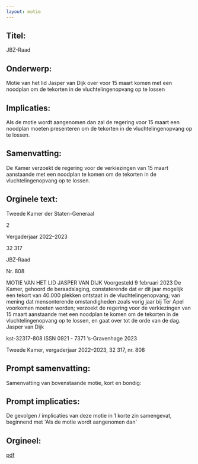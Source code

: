 ```yaml
---
layout: motie
---
```

## Titel:
JBZ-Raad
## Onderwerp:
Motie van het lid Jasper van Dijk over voor 15 maart komen met een noodplan om de tekorten in de vluchtelingenopvang op te lossen
## Implicaties:

Als de motie wordt aangenomen dan zal de regering voor 15 maart een noodplan moeten presenteren om de tekorten in de vluchtelingenopvang op te lossen.
## Samenvatting:

De Kamer verzoekt de regering voor de verkiezingen van 15 maart aanstaande met een noodplan te komen om de tekorten in de vluchtelingenopvang op te lossen.
## Orginele text:


Tweede Kamer der Staten-Generaal

2

Vergaderjaar 2022–2023

32 317

JBZ-Raad

Nr. 808

MOTIE VAN HET LID JASPER VAN DIJK
Voorgesteld 9 februari 2023
De Kamer,
gehoord de beraadslaging,
constaterende dat er dit jaar mogelijk een tekort van 40.000 plekken
ontstaat in de vluchtelingenopvang;
van mening dat mensonterende omstandigheden zoals vorig jaar bij Ter
Apel voorkomen moeten worden;
verzoekt de regering voor de verkiezingen van 15 maart aanstaande met
een noodplan te komen om de tekorten in de vluchtelingenopvang op te
lossen,
en gaat over tot de orde van de dag.
Jasper van Dijk

kst-32317-808
ISSN 0921 - 7371
’s-Gravenhage 2023

Tweede Kamer, vergaderjaar 2022–2023, 32 317, nr. 808


## Prompt samenvatting:
Samenvatting van bovenstaande motie, kort en bondig:


## Prompt implicaties:
De gevolgen / implicaties van deze motie in 1 korte zin samengevat, beginnend met 'Als de motie wordt aangenomen dan' 

## Orgineel:
[pdf](https://gegevensmagazijn.tweedekamer.nl/OData/v4/2.0/Document(7548f145-03cf-4b96-a1b6-5561dbecfb83)/resource)
